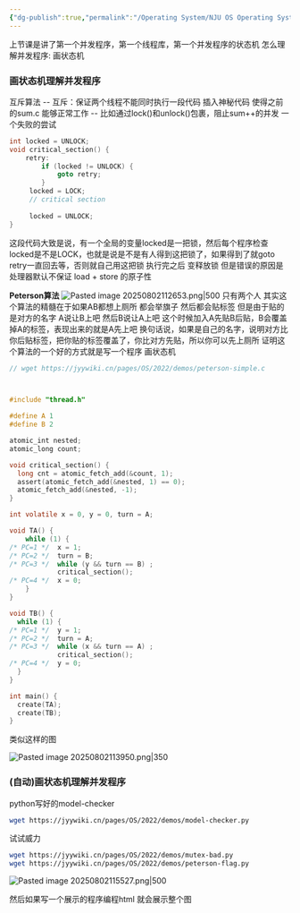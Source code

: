 ```yaml
---
{"dg-publish":true,"permalink":"/Operating System/NJU OS Operating System Design and Implementation/Lecture 04 多处理器编程：理解并发程序执行/","dgPassFrontmatter":true,"noteIcon":"","created":"2025-08-15T09:39:30.527+08:00","updated":"2025-08-02T11:55:50.107+08:00"}
---
```


上节课是讲了第一个并发程序，第一个线程库，第一个并发程序的状态机
怎么理解并发程序: 画状态机
### 画状态机理解并发程序
互斥算法 -- 互斥：保证两个线程不能同时执行一段代码
插入神秘代码 使得之前的sum.c 能够正常工作 -- 比如通过lock()和unlock()包裹，阻止sum++的并发 
一个失败的尝试
```c
int locked = UNLOCK; 
void critical_section() { 
	retry: 
		if (locked != UNLOCK) { 
			goto retry; 
		}
	 locked = LOCK; 
	 // critical section 
	 
	 locked = UNLOCK; 
}
```
这段代码大致是说，有一个全局的变量locked是一把锁，然后每个程序检查locked是不是LOCK，也就是说是不是有人得到这把锁了，如果得到了就goto retry一直回去等，否则就自己用这把锁 执行完之后 变释放锁
但是错误的原因是 处理器默认不保证 load + store 的原子性

**Peterson算法**
![Pasted image 20250802112653.png|500](/img/user/accessory/Pasted%20image%2020250802112653.png)
只有两个人
其实这个算法的精髓在于如果AB都想上厕所 都会举旗子 然后都会贴标签 但是由于贴的是对方的名字 A说让B上吧 然后B说让A上吧 这个时候加入A先贴B后贴，B会覆盖掉A的标签，表现出来的就是A先上吧
换句话说，如果是自己的名字，说明对方比你后贴标签，把你贴的标签覆盖了，你比对方先贴，所以你可以先上厕所
证明这个算法的一个好的方式就是写一个程序 画状态机
```c
// wget https://jyywiki.cn/pages/OS/2022/demos/peterson-simple.c



#include "thread.h"

#define A 1
#define B 2

atomic_int nested;
atomic_long count;

void critical_section() {
  long cnt = atomic_fetch_add(&count, 1);
  assert(atomic_fetch_add(&nested, 1) == 0);
  atomic_fetch_add(&nested, -1);
}

int volatile x = 0, y = 0, turn = A;

void TA() {
    while (1) {
/* PC=1 */  x = 1;
/* PC=2 */  turn = B;
/* PC=3 */  while (y && turn == B) ;
            critical_section();
/* PC=4 */  x = 0;
    }
}

void TB() {
  while (1) {
/* PC=1 */  y = 1;
/* PC=2 */  turn = A;
/* PC=3 */  while (x && turn == A) ;
            critical_section();
/* PC=4 */  y = 0;
  }
}

int main() {
  create(TA);
  create(TB);
}
```

类似这样的图

![Pasted image 20250802113950.png|350](/img/user/accessory/Pasted%20image%2020250802113950.png)
### (自动)画状态机理解并发程序
python写好的model-checker
```bash
wget https://jyywiki.cn/pages/OS/2022/demos/model-checker.py
```

试试威力
```bash
wget https://jyywiki.cn/pages/OS/2022/demos/mutex-bad.py
wget https://jyywiki.cn/pages/OS/2022/demos/peterson-flag.py
```

![Pasted image 20250802115527.png|500](/img/user/accessory/Pasted%20image%2020250802115527.png)

然后如果写一个展示的程序编程html 就会展示整个图